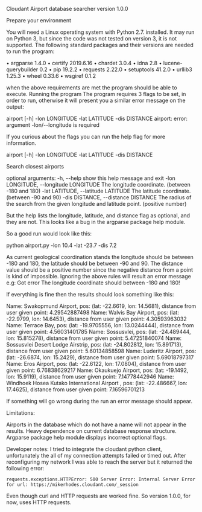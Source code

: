 Cloudant Airport database searcher
version 1.0.0

Prepare your environment

You will need a Linux operating system with Python 2.7. installed. It may run on Python 3, but since the code was not tested on version 3, it is not supported.
The following standard packages and their versions are needed to run the program:

•	argparse	1.4.0
•	certify	2019.6.16
•	chardet	3.0.4
•	idna	2.8
•	lucene-querybuilder	0.2
•	pip	19.2.2
•	requests	2.22.0
•	setuptools	41.2.0
•	urllib3	1.25.3
•	wheel	0.33.6
•	wsgiref	0.1.2

when the above requirements are met the program should be able to execute.
Running the program
The program requires 3 flags to be set, in order to run, otherwise it will  present you a similar error message on the output:
  
  airport [-h] -lon LONGITUDE -lat LATITUDE -dis DISTANCE
  airport: error: argument -lon/--longitude is required


If you curious about the flags you can run the help flag for more information.

  airport [-h] -lon LONGITUDE -lat LATITUDE -dis DISTANCE

  Search closest airports

  optional arguments:
    -h, --help            show this help message and exit
    -lon LONGITUDE, --longitude LONGITUDE
                          The longitude coordinate. (between -180 and 180)
    -lat LATITUDE, --latitude LATITUDE
                          The latitude coordinate. (between -90 and 90)
    -dis DISTANCE, --distance DISTANCE
                          The radius of the search from the given longitude and
                          latitude point. (positive number)

But the help lists the longitude, latitude, and distance flag as optional, and they are not. This looks like a bug in the argparse package help module.

So a good run would look like this:

  python airport.py -lon 10.4 -lat -23.7 -dis 7.2

As current geological coordination stands the longitude should be between -180 and 180, the latitude should be between -90 and 90.
The distance value should be a positive number since the negative distance from a point is kind of impossible.
Ignoring the above rules will result an error message e.g: Got error The longitude coordinate should between -180 and 180!

If everything is fine then the results should look something like this:

  Name: Swakopmund Airport, pos: (lat: -22.6619, lon: 14.5681), distance from user given point: 4.29542887498
  Name: Walvis Bay Airport, pos: (lat: -22.9799, lon: 14.6453), distance from user given point: 4.30593963032
  Name: Terrace Bay, pos: (lat: -19.9705556, lon: 13.0244444), distance from user given point: 4.56031401785
  Name: Sossusvlei, pos: (lat: -24.489444, lon: 15.815278), distance from user given point: 5.47251840074
  Name: Sossusvlei Desert Lodge Airstrip, pos: (lat: -24.802812, lon: 15.891713), distance from user given point: 5.60134858598
  Name: Luderitz Airport, pos: (lat: -26.6874, lon: 15.2429), distance from user given point: 5.69018797317
  Name: Eros Airport, pos: (lat: -22.6122, lon: 17.0804), distance from user given point: 6.76838629217
  Name: Okaukuejo Airport, pos: (lat: -19.1492, lon: 15.9119), distance from user given point: 7.14778442946
  Name: Windhoek Hosea Kutako International Airport , pos: (lat: -22.486667, lon: 17.4625), distance from user given point: 7.16596701213

If something will go wrong during the run an error message should appear.

Limitations:

  Airports in the database which do not have a name will not appear in the results.
  Heavy dependence on current database response structure.
  Argparse package help module displays incorrect optional flags.

Developer notes:
  I tried to integrate the cloudant python client, unfortunately the all of my connection attempts failed or timed out. After reconfiguring my network I was able to reach the server but it returned the following error:

    requests.exceptions.HTTPError: 500 Server Error: Internal Server Error for url: https://mikerhodes.cloudant.com/_session 

  Even though curl and HTTP requests are worked fine. So version 1.0.0, for now, uses HTTP requests.


